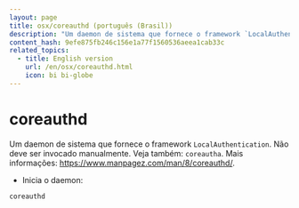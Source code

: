 ```yaml
---
layout: page
title: osx/coreauthd (português (Brasil))
description: "Um daemon de sistema que fornece o framework `LocalAuthentication`."
content_hash: 9efe875fb246c156e1a77f1560536aeea1cab33c
related_topics:
  - title: English version
    url: /en/osx/coreauthd.html
    icon: bi bi-globe
---
```

# coreauthd

Um daemon de sistema que fornece o framework `LocalAuthentication`.
Não deve ser invocado manualmente. Veja também: `coreautha`.
Mais informações: <https://www.manpagez.com/man/8/coreauthd/>.

- Inicia o daemon:

`coreauthd`

